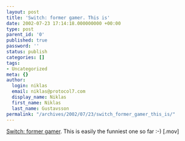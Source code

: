 ```yaml
---
layout: post
title: 'Switch: former gamer. This is'
date: 2002-07-23 17:14:18.000000000 +00:00
type: post
parent_id: '0'
published: true
password: ''
status: publish
categories: []
tags:
- Uncategorized
meta: {}
author:
  login: niklas
  email: niklas@protocol7.com
  display_name: Niklas
  first_name: Niklas
  last_name: Gustavsson
permalink: "/archives/2002/07/23/switch_former_gamer_this_is/"
---
```

[Switch: former gamer](http://ugo.com/channels/games/features/switch/media/switch.mov). This is easily the funniest one so far :-) [.mov]

